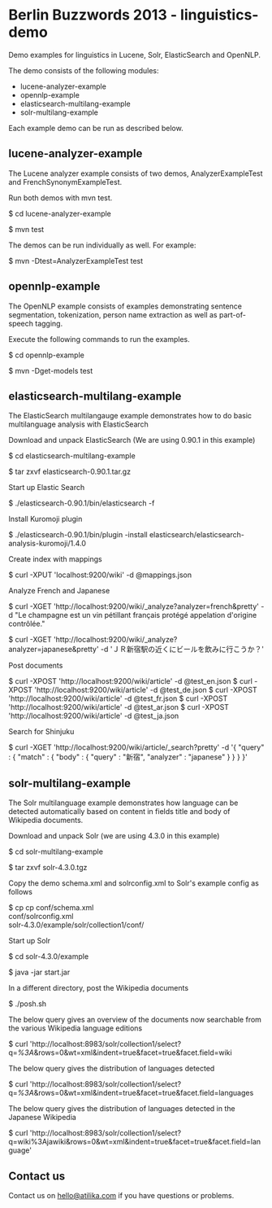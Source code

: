 Berlin Buzzwords 2013 - linguistics-demo
========================================

Demo examples for linguistics in Lucene, Solr, ElasticSearch and OpenNLP.

The demo consists of the following modules:

- lucene-analyzer-example
- opennlp-example
- elasticsearch-multilang-example
- solr-multilang-example

Each example demo can be run as described below.


lucene-analyzer-example
-----------------------

The Lucene analyzer example consists of two demos, AnalyzerExampleTest
and FrenchSynonymExampleTest.

Run both demos with mvn test.

  $ cd lucene-analyzer-example

  $ mvn test

The demos can be run individually as well. For example:

  $ mvn -Dtest=AnalyzerExampleTest test


opennlp-example
---------------

The OpenNLP example consists of examples demonstrating sentence
segmentation, tokenization, person name extraction as well as
part-of-speech tagging.

Execute the following commands to run the examples.

  $ cd opennlp-example

  $ mvn -Dget-models test


elasticsearch-multilang-example
-------------------------------

The ElasticSearch multilangauge example demonstrates how to do basic
multilanguage analysis with ElasticSearch

Download and unpack ElasticSearch (We are using 0.90.1 in this example)

  $ cd elasticsearch-multilang-example

  $ tar zxvf elasticsearch-0.90.1.tar.gz

Start up Elastic Search

  $ ./elasticsearch-0.90.1/bin/elasticsearch -f

Install Kuromoji plugin

  $ ./elasticsearch-0.90.1/bin/plugin -install elasticsearch/elasticsearch-analysis-kuromoji/1.4.0

Create index with mappings

  $ curl -XPUT 'localhost:9200/wiki' -d @mappings.json

Analyze French and Japanese

  $ curl -XGET 'http://localhost:9200/wiki/_analyze?analyzer=french&pretty' -d "Le champagne est un vin pétillant français protégé appelation d'origine contrôlée."

  $ curl -XGET 'http://localhost:9200/wiki/_analyze?analyzer=japanese&pretty' -d 'ＪＲ新宿駅の近くにビールを飲みに行こうか？'

Post documents

  $ curl -XPOST 'http://localhost:9200/wiki/article' -d @test_en.json 
  $ curl -XPOST 'http://localhost:9200/wiki/article' -d @test_de.json 
  $ curl -XPOST 'http://localhost:9200/wiki/article' -d @test_fr.json 
  $ curl -XPOST 'http://localhost:9200/wiki/article' -d @test_ar.json 
  $ curl -XPOST 'http://localhost:9200/wiki/article' -d @test_ja.json 


Search for Shinjuku

  $ curl -XGET 'http://localhost:9200/wiki/article/_search?pretty' -d '{ "query" : { "match" : { "body" : { "query" : "新宿", "analyzer" : "japanese" } } } }' 



solr-multilang-example
----------------------

The Solr multilanguage example demonstrates how language can be
detected automatically based on content in fields title and body of
Wikipedia documents.

Download and unpack Solr (we are using 4.3.0 in this example)

  $ cd solr-multilang-example

  $ tar zxvf solr-4.3.0.tgz

Copy the demo schema.xml and solrconfig.xml to Solr's example config
as follows

  $ cp cp conf/schema.xml \
       conf/solrconfig.xml \
       solr-4.3.0/example/solr/collection1/conf/

Start up Solr

  $ cd solr-4.3.0/example

  $ java -jar start.jar

In a different directory, post the Wikipedia documents

  $ ./posh.sh

The below query gives an overview of the documents now searchable from
the various Wikipedia language editions

  $ curl 'http://localhost:8983/solr/collection1/select?q=*%3A*&rows=0&wt=xml&indent=true&facet=true&facet.field=wiki

The below query gives the distribution of languages detected

  $ curl 'http://localhost:8983/solr/collection1/select?q=*%3A*&rows=0&wt=xml&indent=true&facet=true&facet.field=languages

The below query gives the distribution of languages detected
in the Japanese Wikipedia

  $ curl 'http://localhost:8983/solr/collection1/select?q=wiki%3Ajawiki&rows=0&wt=xml&indent=true&facet=true&facet.field=language'


Contact us
----------

Contact us on hello@atilika.com if you have questions or problems.
